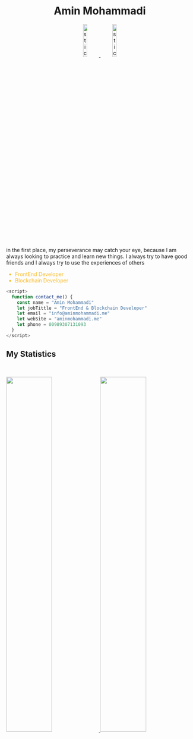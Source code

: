 <h1 align="center">
  <b>Amin Mohammadi</b>
</h1>


 <p align="center">
    <a href="https://aminmohammadi.me/">
      <img style="width: 15%;" src="https://aminmohammadi.me/github/sticker-hi.webp" alt="sticker">
      <img style="width: 15%;" src="https://aminmohammadi.me/github/sticker.webp" alt="sticker">
    </a>
  </p>


in the first place, my perseverance may catch your eye, because I am always looking to practice and learn new things. I always try to have good friends and I always try to use the experiences of others


<ul style="color: #f9bc2f !important">
            <li style="color: #f9bc2f !important">FrontEnd Developer</li>
            <li  style="color: #f9bc2f !important">Blockchain Developer</li>
          </ul>



```javascript
<script>
  function contact_me() {
    const name = "Amin Mohammadi"
    let jobTittle = "FrontEnd & Blockchain Developer"
    let email = "info@aminmohammadi.me"
    let webSite = "aminmohammadi.me"
    let phone = 00989307131093
  }
</script>
```





## My Statistics

<br/>
<p align="left">
  <a href="https://aminmohammadi.me/">
  <img width="49.5%" src="https://github-readme-stats.vercel.app/api?username=amineshon&show_icons=true&theme=gruvbox&hide_border=true" />
    <img width="49.5%" src="https://github-readme-streak-stats.herokuapp.com/?user=amineshon&theme=gruvbox&hide_border=true" />
  </a>
</p>
<br>




